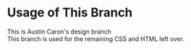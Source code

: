 # Usage of This Branch
This is Austin Caron's design branch
<br>
This branch is used for the remaining CSS and HTML left over.
